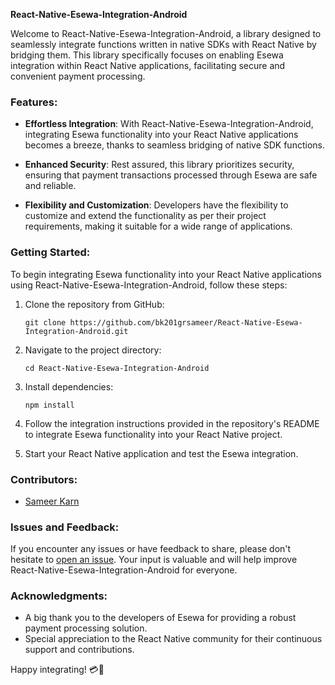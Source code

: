 **React-Native-Esewa-Integration-Android**

Welcome to React-Native-Esewa-Integration-Android, a library designed to seamlessly integrate functions written in native SDKs with React Native by bridging them. This library specifically focuses on enabling Esewa integration within React Native applications, facilitating secure and convenient payment processing.

### Features:

- **Effortless Integration**: With React-Native-Esewa-Integration-Android, integrating Esewa functionality into your React Native applications becomes a breeze, thanks to seamless bridging of native SDK functions.

- **Enhanced Security**: Rest assured, this library prioritizes security, ensuring that payment transactions processed through Esewa are safe and reliable.

- **Flexibility and Customization**: Developers have the flexibility to customize and extend the functionality as per their project requirements, making it suitable for a wide range of applications.

### Getting Started:

To begin integrating Esewa functionality into your React Native applications using React-Native-Esewa-Integration-Android, follow these steps:

1. Clone the repository from GitHub:
   ```
   git clone https://github.com/bk201grsameer/React-Native-Esewa-Integration-Android.git
   ```

2. Navigate to the project directory:
   ```
   cd React-Native-Esewa-Integration-Android
   ```

3. Install dependencies:
   ```
   npm install
   ```

4. Follow the integration instructions provided in the repository's README to integrate Esewa functionality into your React Native project.

5. Start your React Native application and test the Esewa integration.

### Contributors:

- [Sameer Karn](https://github.com/bk201grsameer)


### Issues and Feedback:

If you encounter any issues or have feedback to share, please don't hesitate to [open an issue](https://github.com/bk201grsameer/React-Native-Esewa-Integration-Android/issues). Your input is valuable and will help improve React-Native-Esewa-Integration-Android for everyone.



### Acknowledgments:

- A big thank you to the developers of Esewa for providing a robust payment processing solution.
- Special appreciation to the React Native community for their continuous support and contributions.

Happy integrating! 💳📱